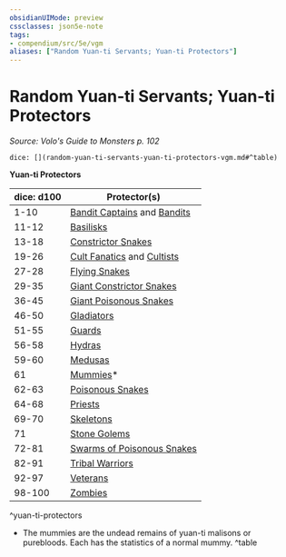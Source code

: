 ```yaml
---
obsidianUIMode: preview
cssclasses: json5e-note
tags:
- compendium/src/5e/vgm
aliases: ["Random Yuan-ti Servants; Yuan-ti Protectors"]
---
```

# Random Yuan-ti Servants; Yuan-ti Protectors
*Source: Volo's Guide to Monsters p. 102* 

`dice: [](random-yuan-ti-servants-yuan-ti-protectors-vgm.md#^table)`

**Yuan-ti Protectors**

| dice: d100 | Protector(s) |
|------------|--------------|
| 1-10 | [Bandit Captains](b_bandit-captain.md) and [Bandits](b_bandit.md) |
| 11-12 | [Basilisks](b_basilisk.md) |
| 13-18 | [Constrictor Snakes](b_constrictor-snake.md) |
| 19-26 | [Cult Fanatics](b_cult-fanatic.md) and [Cultists](b_cultist.md) |
| 27-28 | [Flying Snakes](b_flying-snake.md) |
| 29-35 | [Giant Constrictor Snakes](b_giant-constrictor-snake.md) |
| 36-45 | [Giant Poisonous Snakes](b_giant-poisonous-snake.md) |
| 46-50 | [Gladiators](b_gladiator.md) |
| 51-55 | [Guards](b_guard.md) |
| 56-58 | [Hydras](b_hydra.md) |
| 59-60 | [Medusas](b_medusa.md) |
| 61 | [Mummies](compendium/bestiary/undead/mummy.md)* |
| 62-63 | [Poisonous Snakes](b_poisonous-snake.md) |
| 64-68 | [Priests](b_priest.md) |
| 69-70 | [Skeletons](compendium/bestiary/undead/skeleton.md) |
| 71 | [Stone Golems](b_stone-golem.md) |
| 72-81 | [Swarms of Poisonous Snakes](b_swarm-of-poisonous-snakes.md) |
| 82-91 | [Tribal Warriors](b_tribal-warrior.md) |
| 92-97 | [Veterans](b_veteran.md) |
| 98-100 | [Zombies](compendium/bestiary/undead/zombie.md) |
^yuan-ti-protectors

* The mummies are the undead remains of yuan-ti malisons or purebloods. Each has the statistics of a normal mummy.
^table